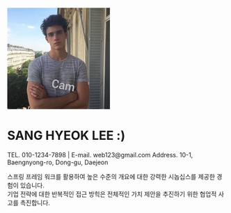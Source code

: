 <div class="main">
     <div id="main_profile">
      <img src="images/img1.jpg" alt="사진" class="profile_img">
      <h1>SANG HYEOK <span>LEE :) </span></h1>
      <p class="info"><span>TEL. </span>010-1234-7898  |<span> E-mail. </span>web123@gmail.com
                     <span> Address. </span>10-1, Baengnyong-ro, Dong-gu, Daejeon
      </p>
      <p>스프링 프레임 워크를 활용하여 높은 수준의 개요에 대한 강력한 시놉십스를 제공한 경험이 있습니다.<br>
         기업 전략에 대한 반복적인 접근 방힉은 전체적인 가치 제안을 추진하기 위한 협업적 사고를 촉진합니다.
      </p>

